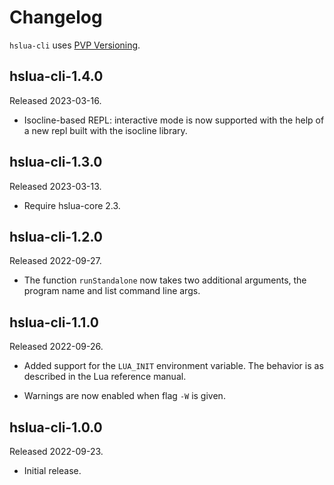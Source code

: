 # Changelog

`hslua-cli` uses [PVP Versioning](https://pvp.haskell.org).

## hslua-cli-1.4.0

Released 2023-03-16.

-   Isocline-based REPL: interactive mode is now supported with
    the help of a new repl built with the isocline library.

## hslua-cli-1.3.0

Released 2023-03-13.

-   Require hslua-core 2.3.

## hslua-cli-1.2.0

Released 2022-09-27.

-   The function `runStandalone` now takes two additional
    arguments, the program name and list command line args.

## hslua-cli-1.1.0

Released 2022-09-26.

-   Added support for the `LUA_INIT` environment variable. The
    behavior is as described in the Lua reference manual.

-   Warnings are now enabled when flag `-W` is given.

## hslua-cli-1.0.0

Released 2022-09-23.

-   Initial release.
